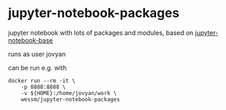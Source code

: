 # jupyter-notebook-packages

jupyter notebook with lots of packages and modules, based on [jupyter-notebook-base](https://hub.docker.com/r/wessm/jupyter-notebook-base/)


runs as user jovyan

can be run e.g. with

```
docker run --rm -it \
    -p 8888:8888 \
    -v ${HOME}:/home/jovyan/work \
    wessm/jupyter-notebook-packages
```
